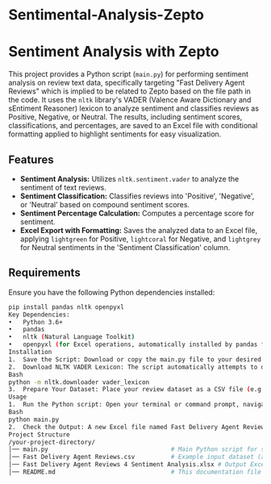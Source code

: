 # Sentimental-Analysis-Zepto
# Sentiment Analysis with Zepto

This project provides a Python script (`main.py`) for performing sentiment analysis on review text data, specifically targeting "Fast Delivery Agent Reviews" which is implied to be related to Zepto based on the file path in the code. It uses the `nltk` library's VADER (Valence Aware Dictionary and sEntiment Reasoner) lexicon to analyze sentiment and classifies reviews as Positive, Negative, or Neutral. The results, including sentiment scores, classifications, and percentages, are saved to an Excel file with conditional formatting applied to highlight sentiments for easy visualization.

## Features

* **Sentiment Analysis:** Utilizes `nltk.sentiment.vader` to analyze the sentiment of text reviews.
* **Sentiment Classification:** Classifies reviews into 'Positive', 'Negative', or 'Neutral' based on compound sentiment scores.
* **Sentiment Percentage Calculation:** Computes a percentage score for sentiment.
* **Excel Export with Formatting:** Saves the analyzed data to an Excel file, applying `lightgreen` for Positive, `lightcoral` for Negative, and `lightgrey` for Neutral sentiments in the 'Sentiment Classification' column.

## Requirements

Ensure you have the following Python dependencies installed:

```bash
pip install pandas nltk openpyxl
Key Dependencies:
•	Python 3.6+
•	pandas
•	nltk (Natural Language Toolkit)
•	openpyxl (for Excel operations, automatically installed by pandas for .xlsx output)
Installation
1.	Save the Script: Download or copy the main.py file to your desired project directory.
2.	Download NLTK VADER Lexicon: The script automatically attempts to download the vader_lexicon upon first run. If you encounter issues, you can run it manually:
Bash
python -m nltk.downloader vader_lexicon
3.	Prepare Your Dataset: Place your review dataset as a CSV file (e.g., Fast Delivery Agent Reviews.csv) in the location specified in the script (D:/original files for uplaoding/sentiment analysis zepto/Fast Delivery Agent Reviews.csv), or update the df = pd.read_csv(...) line in main.py with the correct path to your CSV file. Ensure the CSV has a column named Review Text.
Usage
1.	Run the Python script: Open your terminal or command prompt, navigate to the directory where main.py is located, and execute:
Bash
python main.py
2.	Check the Output: A new Excel file named Fast Delivery Agent Reviews 4 Sentiment Analysis.xlsx will be generated in the specified output path (D:/original files for uplaoding/sentiment analysis zepto/). This file will contain the original data along with 'Sentiment Score', 'Sentiment Classification', and 'Sentiment Percentage' columns, with the 'Sentiment Classification' column cells colored based on their sentiment.
Project Structure
/your-project-directory/
│── main.py                                  # Main Python script for sentiment analysis
│── Fast Delivery Agent Reviews.csv          # Example input dataset (as per script path)
│── Fast Delivery Agent Reviews 4 Sentiment Analysis.xlsx # Output Excel file
│── README.md                                # This documentation file
